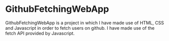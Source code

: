 # GithubFetchingWebApp
GithubFetchingWebApp is a project in which I have made use of HTML, CSS and Javascript in order to fetch users on github.
I have made use of the fetch API provided by Javascript.
